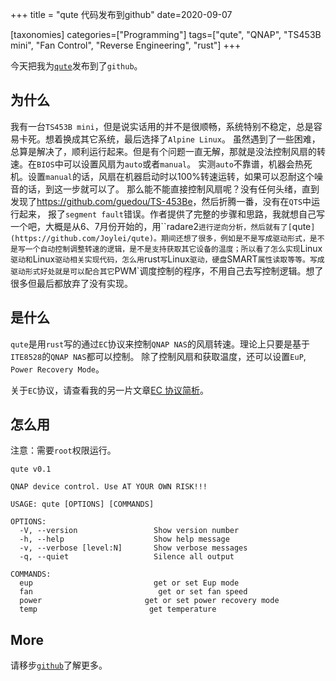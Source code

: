 +++
title = "qute 代码发布到github"
date=2020-09-07

[taxonomies]
categories=["Programming"]
tags=["qute", "QNAP", "TS453B mini", "Fan Control", "Reverse Engineering", "rust"]
+++

今天把我为[`qute`](https://github.com/Joylei/qute)发布到了`github`。

## 为什么

我有一台`TS453B mini`，但是说实话用的并不是很顺畅，系统特别不稳定，总是容易卡死。想着换成其它系统，最后选择了`Alpine Linux`。
虽然遇到了一些困难，总算是解决了，顺利运行起来。但是有个问题一直无解，那就是没法控制风扇的转速。在`BIOS`中可以设置风扇为`auto`或者`manual`。
实测`auto`不靠谱，机器会热死机。设置`manual`的话，风扇在机器启动时以100%转速运转，如果可以忍耐这个噪音的话，到这一步就可以了。
那么能不能直接控制风扇呢？没有任何头绪，直到发现了<https://github.com/guedou/TS-453Be>，然后折腾一番，没有在`QTS`中运行起来，
报了`segment fault`错误。作者提供了完整的步骤和思路，我就想自己写一个吧，大概是从6、7月份开始的，用``radare2`进行逆向分析，然后就有了[`qute`](https://github.com/Joylei/qute)。期间还想了很多，例如是不是写成驱动形式，是不是写一个自动控制调整转速的逻辑，是不是支持获取其它设备的温度；所以看了怎么实现`Linux`驱动和`Linux`驱动相关实现代码，怎么用`rust`写`Linux`驱动，硬盘`SMART`属性读取等等。写成驱动形式好处就是可以配合其它`PWM`调度控制的程序，不用自己去写控制逻辑。想了很多但最后都放弃了没有实现。

## 是什么

`qute`是用`rust`写的通过`EC`协议来控制`QNAP NAS`的风扇转速。理论上只要是基于`ITE8528`的`QNAP NAS`都可以控制。
除了控制风扇和获取温度，还可以设置`EuP`, `Power Recovery Mode`。

关于`EC`协议，请查看我的另一片文章[EC 协议简析](@/blog/it/ec-protocol.md)。

## 怎么用

注意：需要`root`权限运行。

```text
qute v0.1

QNAP device control. Use AT YOUR OWN RISK!!!

USAGE: qute [OPTIONS] [COMMANDS]

OPTIONS:
  -V, --version                 Show version number
  -h, --help                    Show help message
  -v, --verbose [level:N]       Show verbose messages
  -q, --quiet                   Silence all output

COMMANDS:
  eup                           get or set Eup mode
  fan                            get or set fan speed
  power                       get or set power recovery mode
  temp                         get temperature
```

## More

请移步[`github`](https://github.com/Joylei/qute)了解更多。
